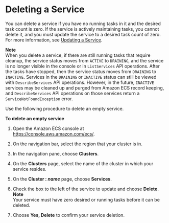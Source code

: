 # Deleting a Service<a name="delete-service"></a>

You can delete a service if you have no running tasks in it and the desired task count is zero\. If the service is actively maintaining tasks, you cannot delete it, and you must update the service to a desired task count of zero\. For more information, see [Updating a Service](update-service.md)\.

**Note**  
When you delete a service, if there are still running tasks that require cleanup, the service status moves from `ACTIVE` to `DRAINING`, and the service is no longer visible in the console or in `ListServices` API operations\. After the tasks have stopped, then the service status moves from `DRAINING` to `INACTIVE`\. Services in the `DRAINING` or `INACTIVE` status can still be viewed with `DescribeServices` API operations\. However, in the future, `INACTIVE` services may be cleaned up and purged from Amazon ECS record keeping, and `DescribeServices` API operations on those services return a `ServiceNotFoundException` error\.

Use the following procedure to delete an empty service\.

**To delete an empty service**

1. Open the Amazon ECS console at [https://console\.aws\.amazon\.com/ecs/](https://console.aws.amazon.com/ecs/)\.

1. On the navigation bar, select the region that your cluster is in\.

1. In the navigation pane, choose **Clusters**\.

1. On the **Clusters** page, select the name of the cluster in which your service resides\.

1. On the **Cluster : *name*** page, choose **Services**\.

1. Check the box to the left of the service to update and choose **Delete**\.
**Note**  
Your service must have zero desired or running tasks before it can be deleted\.

1. Choose **Yes, Delete** to confirm your service deletion\.